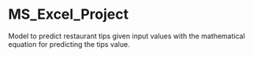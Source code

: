 # MS_Excel_Project
Model to predict restaurant tips given input values with the mathematical equation for predicting the tips value.
